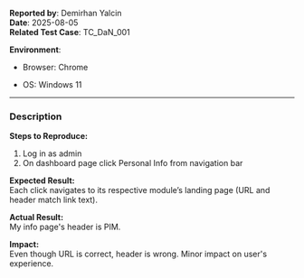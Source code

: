 **Reported by**: Demirhan Yalcin  
**Date**: 2025-08-05  
**Related Test Case**: TC_DaN_001

**Environment**:

- Browser: Chrome
    
- OS: Windows 11
    

---

### Description

**Steps to Reproduce:**

1. Log in as admin
2. On dashboard page click Personal Info from navigation bar

**Expected Result:**  
Each click navigates to its respective module’s landing page (URL and header match link text).

**Actual Result:**  
My info page's header is PIM.

**Impact:**  
Even though URL is correct, header is wrong. Minor impact on user's experience.